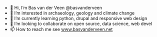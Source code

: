 - 👋 Hi, I’m Bas van der Veen @basvanderveen
- 👀 I’m interested in archaeology, geology and climate change
- 🌱 I’m currently learning python, drupal and responsive web design
- 💞️ I’m looking to collaborate on open source, data science, web devel
- 📫 How to reach me see www.basvanderveen.net

<!---
basvanderveen/basvanderveen is a ✨ special ✨ repository because its `README.md` (this file) appears on your GitHub profile.
You can click the Preview link to take a look at your changes.
--->
